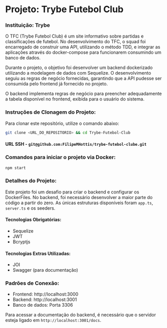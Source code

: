 # Projeto: Trybe Futebol Club

### Instituição: Trybe

O TFC (Trybe Futebol Club) é um site informativo sobre partidas e classificações de futebol. No desenvolvimento do TFC, o squad foi encarregado de construir uma API, utilizando o método TDD, e integrar as aplicações através do docker-compose para funcionarem consumindo um banco de dados.

Durante o projeto, o objetivo foi desenvolver um backend dockerizado utilizando a modelagem de dados com Sequelize. O desenvolvimento seguiu as regras de negócio fornecidas, garantindo que a API pudesse ser consumida pelo frontend já fornecido no projeto.

O backend implementa regras de negócio para preencher adequadamente a tabela disponível no frontend, exibida para o usuário do sistema.

### Instruções de Clonagem do Projeto:

Para clonar este repositório, utilize o comando abaixo:

```bash
git clone <URL_DO_REPOSITORIO> && cd Trybe-Futebol-Club
```

#### URL SSH - `git@github.com:FilipeMHottis/trybe-futebol-clube.git`

### Comandos para iniciar o projeto via Docker:
```bash
npm start
```

### Detalhes do Projeto:

Este projeto foi um desafio para criar o backend e configurar os DockerFiles. No backend, foi necessário desenvolver a maior parte do código a partir do zero. As únicas estruturas disponíveis foram `app.ts`, `server.ts` e os seeders.

#### Tecnologias Obrigatórias:

- Sequelize
- JWT
- Bcryptjs

#### Tecnologias Extras Utilizadas:

- JOI
- Swagger (para documentação)

### Padrões de Conexão:

- Frontend: http://localhost:3000
- Backend: http://localhost:3001
- Banco de dados: Porta 3306

Para acessar a documentação do backend, é necessário que o servidor esteja ligado em `http://localhost:3001/docs`.

